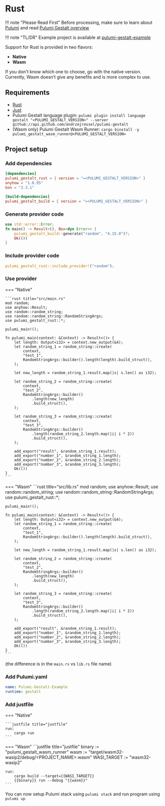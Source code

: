 # Rust

!!! note "Please Read First"
    Before processing, make sure to learn about [Pulumi](https://www.pulumi.com/tutorials/) and read [Pulumi Gestalt overview](../overview.md)

!!! note "TL/DR"
    Example project is available at [pulumi-gestalt-example](https://github.com/andrzejressel/pulumi-gestalt-example)


Support for Rust is provided in two flavors:

- **Native**
- **Wasm**

If you don't know which one to choose, go with the native version. Currently, Wasm doesn’t give any benefits and is more complex to use.

## Requirements

- [Rust](https://www.rust-lang.org/tools/install)
- [Just](https://github.com/casey/just)
- Pulumi Gestalt language plugin: `pulumi plugin install language gestalt "<PULUMI_GESTALT_VERSION>" --server github://api.github.com/andrzejressel/pulumi-gestalt`
- (Wasm only) Pulumi Gestalt Wasm Runner: `cargo binstall -y pulumi_gestalt_wasm_runner@<PULUMI_GESTALT_VERSION>`

## Project setup

### Add dependencies

```toml title="Cargo.toml"
[dependencies]
pulumi_gestalt_rust = { version = "=<PULUMI_GESTALT_VERSION>" }
anyhow = "1.0.95"
bon = "3.3.1"

[build-dependencies]
pulumi_gestalt_build = { version = "=<PULUMI_GESTALT_VERSION>" }
```

### Generate provider code

```rust title="build.rs"
use std::error::Error;
fn main() -> Result<(), Box<dyn Error>> {
    pulumi_gestalt_build::generate("random", "4.15.0")?;
    Ok(())
}
```

### Include provider code

```rust title="src/random.rs"
pulumi_gestalt_rust::include_provider!("random");
```

### Use provider

=== "Native"

    ```rust title="src/main.rs"
    mod random;
    use anyhow::Result;
    use random::random_string;
    use random::random_string::RandomStringArgs;
    use pulumi_gestalt_rust::*;
    
    pulumi_main!();
    
    fn pulumi_main(context: &Context) -> Result<()> {
        let length: Output<i32> = context.new_output(&4);
        let random_string_1 = random_string::create(
            context,
            "test_1",
            RandomStringArgs::builder().length(length).build_struct(),
        );
    
        let new_length = random_string_1.result.map(|s| s.len() as i32);
    
        let random_string_2 = random_string::create(
            context,
            "test_2",
            RandomStringArgs::builder()
                .length(new_length)
                .build_struct(),
        );
    
        let random_string_3 = random_string::create(
            context,
            "test_3",
            RandomStringArgs::builder()
                .length(random_string_2.length.map(|i| i * 2))
                .build_struct(),
        );
    
        add_export("result", &random_string_1.result);
        add_export("number_1", &random_string_1.length);
        add_export("number_2", &random_string_2.length);
        add_export("number_3", &random_string_3.length);
        Ok(())
    }
    ```

=== "Wasm"
    ```rust title="src/lib.rs"
    mod random;
    use anyhow::Result;
    use random::random_string;
    use random::random_string::RandomStringArgs;
    use pulumi_gestalt_rust::*;
    
    pulumi_main!();
    
    fn pulumi_main(context: &Context) -> Result<()> {
        let length: Output<i32> = context.new_output(&4);
        let random_string_1 = random_string::create(
            context,
            "test_1",
            RandomStringArgs::builder().length(length).build_struct(),
        );
    
        let new_length = random_string_1.result.map(|s| s.len() as i32);
    
        let random_string_2 = random_string::create(
            context,
            "test_2",
            RandomStringArgs::builder()
                .length(new_length)
                .build_struct(),
        );
    
        let random_string_3 = random_string::create(
            context,
            "test_3",
            RandomStringArgs::builder()
                .length(random_string_2.length.map(|i| i * 2))
                .build_struct(),
        );
    
        add_export("result", &random_string_1.result);
        add_export("number_1", &random_string_1.length);
        add_export("number_2", &random_string_2.length);
        add_export("number_3", &random_string_3.length);
        Ok(())
    }
    ```

(the difference is in the `main.rs` vs `lib.rs` file name)

### Add Pulumi.yaml


```yaml title="Pulumi.yaml"
name: Pulumi-Gestalt-Example
runtime: gestalt
```

### Add justfile

=== "Native"

    ```justfile title="justfile" 
    run:
        cargo run
    ```

=== "Wasm"
    ```justfile title="justfile" 
    binary := "pulumi_gestalt_wasm_runner"
    wasm := "target/wasm32-wasip2/debug/<PROJECT_NAME>.wasm"
    WASI_TARGET := "wasm32-wasip2"
    
    run:
        cargo build --target={{WASI_TARGET}}
        {{binary}} run --debug "{{wasm}}"
    ```


You can now setup Pulumi stack using `pulumi stack` and run program using `pulumi up`